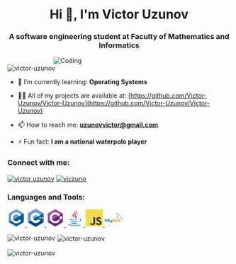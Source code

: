 <h1 align="center">Hi 👋, I'm Victor Uzunov</h1>
<h3 align="center">A software engineering student at Faculty of Mathematics and Informatics</h3>
<img align="right" alt="Coding" width="400" src="https://camo.githubusercontent.com/7de37139d0b4c1ce40865e799b446c0e963a3dd8fb68d239707237c40604fa3d/68747470733a2f2f63646e2e6472696262626c652e636f6d2f75736572732f3733303730332f73637265656e73686f74732f363538313234332f6176656e746f2e676966">

<p align="left"> <img src="https://komarev.com/ghpvc/?username=victor-uzunov&label=Profile%20views&color=0e75b6&style=flat" alt="victor-uzunov" /> </p>

- 🌱 I’m currently learning: **Operating Systems**

- 👨‍💻 All of my projects are available at: [https://github.com/Victor-Uzunov/Victor-Uzunov](https://github.com/Victor-Uzunov/Victor-Uzunov)

- 📫 How to reach me: **uzunovvictor@gmail.com**

- ⚡ Fun fact: **I am a national waterpolo player**

<h3 align="left">Connect with me:</h3>
<p align="left">
<a href="https://fb.com/victor uzunov" target="blank"><img align="center" src="https://raw.githubusercontent.com/rahuldkjain/github-profile-readme-generator/master/src/images/icons/Social/facebook.svg" alt="victor uzunov" height="30" width="40" /></a>
<a href="https://instagram.com/viczuno" target="blank"><img align="center" src="https://raw.githubusercontent.com/rahuldkjain/github-profile-readme-generator/master/src/images/icons/Social/instagram.svg" alt="viczuno" height="30" width="40" /></a>
</p>

<h3 align="left">Languages and Tools:</h3>
<p align="left"> <a href="https://www.cprogramming.com/" target="_blank" rel="noreferrer"> <img src="https://raw.githubusercontent.com/devicons/devicon/master/icons/c/c-original.svg" alt="c" width="40" height="40"/> </a> <a href="https://www.w3schools.com/cpp/" target="_blank" rel="noreferrer"> <img src="https://raw.githubusercontent.com/devicons/devicon/master/icons/cplusplus/cplusplus-original.svg" alt="cplusplus" width="40" height="40"/> </a> <a href="https://www.w3schools.com/cs/" target="_blank" rel="noreferrer"> <img src="https://raw.githubusercontent.com/devicons/devicon/master/icons/csharp/csharp-original.svg" alt="csharp" width="40" height="40"/> </a> <a href="https://www.java.com" target="_blank" rel="noreferrer"> <img src="https://raw.githubusercontent.com/devicons/devicon/master/icons/java/java-original.svg" alt="java" width="40" height="40"/> </a> <a href="https://developer.mozilla.org/en-US/docs/Web/JavaScript" target="_blank" rel="noreferrer"> <img src="https://raw.githubusercontent.com/devicons/devicon/master/icons/javascript/javascript-original.svg" alt="javascript" width="40" height="40"/> </a> <a href="https://www.mysql.com/" target="_blank" rel="noreferrer"> <img src="https://raw.githubusercontent.com/devicons/devicon/master/icons/mysql/mysql-original-wordmark.svg" alt="mysql" width="40" height="40"/> </a> </p>

<p><img align="left" src="https://github-readme-stats.vercel.app/api/top-langs?username=victor-uzunov&show_icons=true&locale=en&layout=compact" alt="victor-uzunov" /></p>

<p>&nbsp;<img align="center" src="https://github-readme-stats.vercel.app/api?username=victor-uzunov&show_icons=true&locale=en" alt="victor-uzunov" /></p>

<p><img align="center" src="https://github-readme-streak-stats.herokuapp.com/?user=victor-uzunov&" alt="victor-uzunov" /></p>
